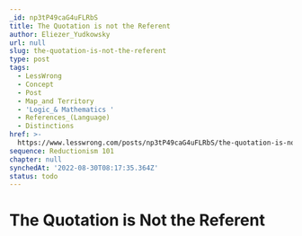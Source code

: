 ```yaml
---
_id: np3tP49caG4uFLRbS
title: The Quotation is not the Referent
author: Eliezer_Yudkowsky
url: null
slug: the-quotation-is-not-the-referent
type: post
tags:
  - LessWrong
  - Concept
  - Post
  - Map_and Territory
  - 'Logic_& Mathematics '
  - References_(Language)
  - Distinctions
href: >-
  https://www.lesswrong.com/posts/np3tP49caG4uFLRbS/the-quotation-is-not-the-referent
sequence: Reductionism 101
chapter: null
synchedAt: '2022-08-30T08:17:35.364Z'
status: todo
---
```


# The Quotation is Not the Referent
